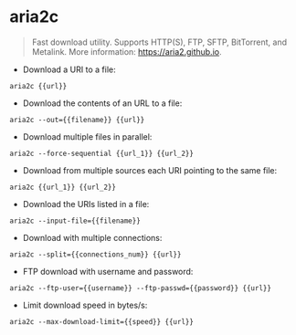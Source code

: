 # aria2c

> Fast download utility.
> Supports HTTP(S), FTP, SFTP, BitTorrent, and Metalink.
> More information: <https://aria2.github.io>.

- Download a URI to a file:

`aria2c {{url}}`

- Download the contents of an URL to a file:

`aria2c --out={{filename}} {{url}}`

- Download multiple files in parallel:

`aria2c --force-sequential {{url_1}} {{url_2}}`

- Download from multiple sources each URI pointing to the same file:

`aria2c {{url_1}} {{url_2}}`

- Download the URIs listed in a file:

`aria2c --input-file={{filename}}`

- Download with multiple connections:

`aria2c --split={{connections_num}} {{url}}`

- FTP download with username and password:

`aria2c --ftp-user={{username}} --ftp-passwd={{password}} {{url}}`

- Limit download speed in bytes/s:

`aria2c --max-download-limit={{speed}} {{url}}`
